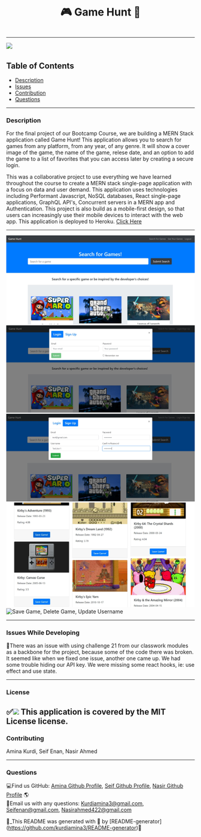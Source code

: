 
  
  # <h1 align="center"> 🎮 Game Hunt 🎲 <h1>
  
----

<a href="https://img.shields.io/badge/License-MIT License-blueviolet"><img src="https://img.shields.io/badge/License-MIT License-blueviolet"></a>

## Table of Contents
- [Description](#description)
- [Issues](#issue)
- [Contribution](#contribution)
- [Questions](#questions)

----

### Description
For the final project of our Bootcamp Course, we are building a MERN Stack application called Game Hunt! This application allows you to search for games from any platform, from any year, of any genre. It will show a cover image of the game, the name of the game, relese date, and an option to add the game to a list of favorites that you can access later by creating a secure login. 

This was a collaborative project to use everything we have learned throughout the course to create a MERN stack single-page application with a focus on data and user demand. This application uses technologies including Performant Javascript, NoSQL databases, React single-page applications, GraphQL API's, Concurrent servers in a MERN app and Authentication. This project is also build as a mobile-first design, so that users can increasingly use their mobile devices to interact with the web app. This application is deployed to Heroku. [Click Here](https://project-3-game-hunt.herokuapp.com/)

----

![Landing page, Logged In](/images/gh1.jpg)
![Logged out, Log in page](/images/gh2.jpg)
![Sign up page](/images/gh3.jpg)
![Kirby search output](/images/gh4.jpg)
![Save Game, Delete Game, Update Username](/images/gif.gif)

----

### Issues While Developing
 🔧There was an issue with using challenge 21 from our classwork modules as a backbone for the project, because some of the code there was broken. It seemed like when we fixed one issue, another one came up. We had some trouble hiding our API key. We were missing some react hooks, ie: use effect and use state.

----
### License
✅<a href="https://img.shields.io/badge/License-MIT License-blueviolet"><img src="https://img.shields.io/badge/License-MIT License-blueviolet"></a>
This application is covered by the MIT License license.
----

### Contributing
Amina Kurdi, Seif Enan, Nasir Ahmed

----
### Questions
💻Find us GitHub: [Amina Github Profile](https://github.com/Kurdiamina3), [Seif Github Profile](https://github.com/Seifenan), [Nasir Github Profile](https://github.com/nasirahmed422) 🌎
<br />
📧Email us with any questions: [Kurdiamina3@gmail.com](mailto:Kurdiamina3@gmail), [Seifenan@gmail.com](mailto:Seifenan@gmail.com), [Nasirahmed422@gmail.com](mailto:Nasirahmed422@gmail.com) 
<br />

🌟_This README was generated with 💓 by [README-generator] (https://github.com/kurdiamina3/README-generator)🌟

